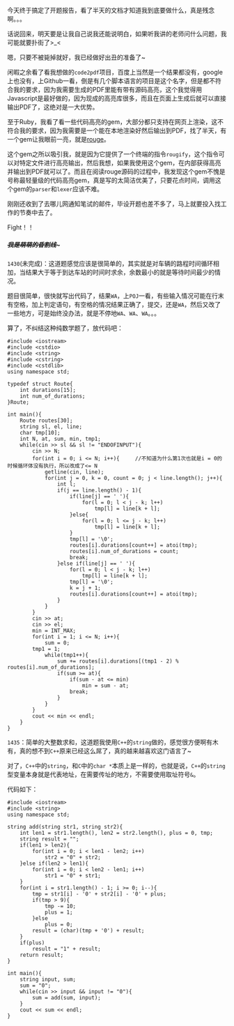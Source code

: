 今天终于搞定了开题报告，看了半天的文档才知道我到底要做什么，真是残念啊。。。  

话说回来，明天要是让我自己说我还能说明白，如果听我讲的老师问什么问题，我可能就要扑街了>_<  

嗯，只要不被毙掉就好，我已经做好出丑的准备了~

闲暇之余看了看我想做的```code2pdf```项目，百度上当然是一个结果都没有，google上也没有，上Github一看，倒是有几个脚本语言的项目是这个名字，但是都不符合我的要求，因为我需要生成的PDF里能有带有源码高亮，这个我觉得用Javascript是最好做的，因为现成的高亮库很多，而且在页面上生成后就可以直接输出PDF了，这绝对是一大优势。  

至于Ruby，我看了看一些代码高亮的gem，大部分都只支持在网页上渲染，这不符合我的要求，因为我需要是一个能在本地渲染好然后输出到PDF，找了半天，有一个gem让我眼前一亮，就是[rouge](https://github.com/jayferd/rouge)。

这个gem之所以吸引我，就是因为它提供了一个终端的指令```rougify```，这个指令可以对特定文件进行高亮输出，然后我想，如果我使用这个gem，在内部获得高亮并输出到PDF就可以了。而且在阅读rouge源码的过程中，我发现这个gem不愧是号称最轻量级的代码高亮gem，真是写的太简洁优美了，只要花点时间，调用这个gem的```parser```和```lexer```应该不难。  

刚刚还收到了去哪儿网通知笔试的邮件，毕设开题也差不多了，马上就要投入找工作的节奏中去了。

Fight！！

##### ~~~~~~~~~~~~我是萌萌的昏割线~~~~~~~~~~~~~  

```1430```(未完成)：这道题感觉应该是很简单的，其实就是对车辆的路程时间循环相加，当结果大于等于到达车站的时间时求余，余数最小的就是等待时间最少的情况。  

题目很简单，很快就写出代码了，结果```WA```，上```POJ```一看，有些输入情况可能在行末有空格，加上判定语句，有空格的情况结果正确了，提交，还是```WA```，然后又改了一些地方，可是始终没办法，就是不停地```WA```、```WA```、```WA```。。。  

算了，不纠结这种纯数学题了，放代码吧：  

    #include <iostream>
    #include <cstdio>
    #include <string>
    #include <cstring>
    #include <cstdlib>
    using namespace std;
    
    typedef struct Route{
        int durations[15];
        int num_of_durations;
    }Route;
    
    int main(){
        Route routes[30];
        string sl, el, line;
        char tmp[10];
        int N, at, sum, min, tmp1;
        while(cin >> sl && sl != "ENDOFINPUT"){
            cin >> N;
            for(int i = 0; i <= N; i++){     //不知道为什么第1次也就是i = 0的时候循环体没有执行，所以改成了<= N
                getline(cin, line);
                for(int j = 0, k = 0, count = 0; j < line.length(); j++){
                    int l;
                    if(j == line.length() - 1){
                        if(line[j] == ' '){
                            for(l = 0; l < j - k; l++)
                                tmp[l] = line[k + l];
                        }else{
                            for(l = 0; l <= j - k; l++)
                                tmp[l] = line[k + l];
                        }
                        tmp[l] = '\0';
                        routes[i].durations[count++] = atoi(tmp);
                        routes[i].num_of_durations = count;
                        break;
                    }else if(line[j] == ' '){
                        for(l = 0; l < j - k; l++)
                            tmp[l] = line[k + l];
                        tmp[l] = '\0';
                        k = j + 1;
                        routes[i].durations[count++] = atoi(tmp);
                    }
                }
            }
            cin >> at;
            cin >> el;
            min = INT_MAX;
            for(int i = 1; i <= N; i++){
                sum = 0;
            tmp1 = 1;
                while(tmp1++){
                    sum += routes[i].durations[(tmp1 - 2) % routes[i].num_of_durations];
                    if(sum >= at){
                        if(sum - at <= min)
                            min = sum - at;
                        break;
                    }
                }
            }
            cout << min << endl;
        }
    }  
	
```1435```：简单的大整数求和，这道题我使用```C++```的```string```做的，感觉很方便啊有木有，真的想不到```C++```原来已经这么屌了，真的越来越喜欢这门语言了~  

对了，```C++```中的```string```，和```C```中的```char *```本质上是一样的，也就是说，```C++```的```string```型变量本身就是代表地址，在需要传址的地方，不需要使用取址符号```&```。

代码如下：  

    #include <iostream>
    #include <string>
    using namespace std;
    
    string add(string str1, string str2){
        int len1 = str1.length(), len2 = str2.length(), plus = 0, tmp;
        string result = "";
        if(len1 > len2){
            for(int i = 0; i < len1 - len2; i++)
                str2 = "0" + str2;
        }else if(len2 > len1){
            for(int i = 0; i < len2 - len1; i++)
                str1 = "0" + str1;
        }
        for(int i = str1.length() - 1; i >= 0; i--){
            tmp = str1[i] - '0' + str2[i] - '0' + plus;
            if(tmp > 9){
                tmp -= 10;
                plus = 1;
            }else
                plus = 0;
            result = (char)(tmp + '0') + result;
        }
        if(plus)
            result = "1" + result;
        return result;
    }

    int main(){
        string input, sum;
        sum = "0";
        while(cin >> input && input != "0"){
            sum = add(sum, input);
        }
        cout << sum << endl;
    }

